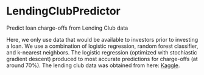 # LendingClubPredictor
Predict loan charge-offs from Lending Club data

Here, we only use data that would be available to investors prior to investing a loan. We use a combination of
logistic regression, random forest classifier, and k-nearest neighbors. The logistic regression (optimized with stochiastic
gradient descent) produced to most accurate predictions for charge-offs (at around 70%). The lending club data was obtained
from here: [Kaggle](https://www.kaggle.com/wordsforthewise/lending-club).
